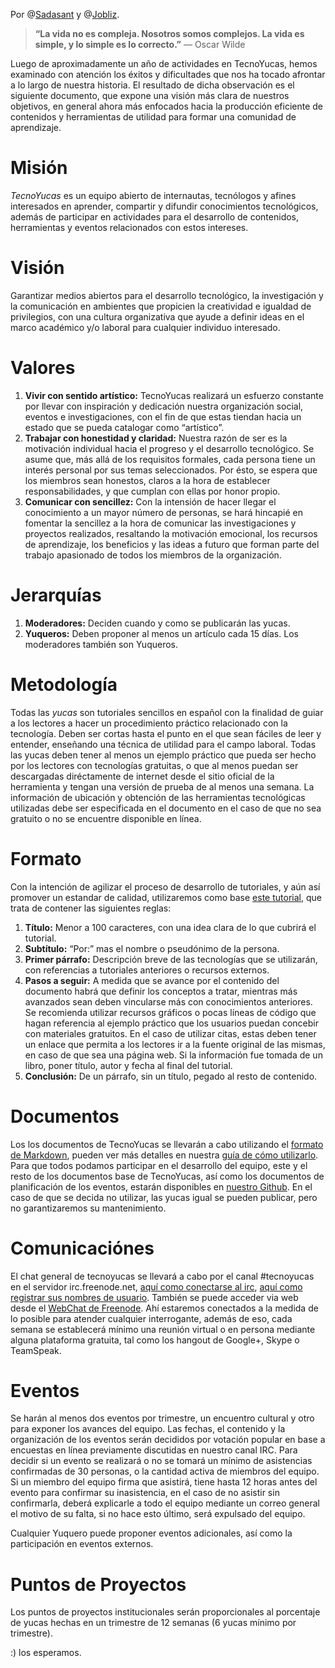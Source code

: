 [0a]:http://twitter.com/sadasant "Daniel Rodríguez"
[0b]:http://twitter.com/jobliz "José Reyna"
[1]:http://yucazos.tumblr.com/post/9464854469/sadasant-persiguiendo-al-puntero-con-canvas-html5 "Modelo de yuca"
[2]:http://daringfireball.net/projects/markdown/syntax "Formato de Markdown"
[3]:https://github.com/tecnoyucas "Github de TecnoYucas"
[4]:http://nestux.com/blog/freenode-la-red-irc-del-software-libre "¿Cómo conectarse a freenode?"
[5]:http://www.wikihow.com/Register-a-User-Name-on-Freenode "¿Cómo registro mi nombre de usuario en freenode?"
[6]:http://webchat.freenode.net/
[7]:http://yucazos.tumblr.com/post/9530128528/empezando-con-markdown "Yucazos: Empezando con Markdown"

Por @[Sadasant][0a] y @[Jobliz][0b].

> **“**La vida no es compleja. Nosotros somos complejos. La vida es simple, y lo simple es lo correcto.**”**  — Oscar Wilde

Luego de aproximadamente un año de actividades en TecnoYucas, hemos examinado con atención los éxitos y dificultades que nos ha tocado afrontar a lo largo de nuestra historia. El resultado de dicha observación es el siguiente documento, que expone una visión más clara de nuestros objetivos, en general ahora más enfocados hacia la producción eficiente de contenidos y herramientas de utilidad para formar una comunidad de aprendizaje.

# Misión #

*TecnoYucas* es un equipo abierto de internautas, tecnólogos y afines interesados en aprender, compartir y difundir conocimientos tecnológicos, además de participar en actividades para el desarrollo de contenidos, herramientas y eventos relacionados con estos intereses.

# Visión #

Garantizar medios abiertos para el desarrollo tecnológico, la investigación y la comunicación en ambientes que propicien la creatividad e igualdad de privilegios, con una cultura organizativa que ayude a definir ideas en el marco académico y/o laboral para cualquier individuo interesado.

# Valores #

1.  **Vivir con sentido artístico:** TecnoYucas realizará un esfuerzo constante por llevar con inspiración y dedicación nuestra organización social, eventos e investigaciones, con el fin de que estas tiendan hacia un estado que se pueda catalogar como “artístico”.
2. **Trabajar con honestidad y claridad:** Nuestra razón de ser es la motivación individual hacia el progreso y el desarrollo tecnológico. Se asume que, más allá de los requisitos formales, cada persona tiene un interés personal por sus temas seleccionados. Por ésto, se espera que los miembros sean honestos, claros a la hora de establecer responsabilidades, y que cumplan con ellas por honor propio.
3. **Comunicar con sencillez:** Con la intensión de hacer llegar el conocimiento a un mayor número de personas, se hará hincapié en fomentar la sencillez a la hora de comunicar las investigaciones y proyectos realizados, resaltando la motivación emocional, los recursos de aprendizaje, los beneficios y las ideas a futuro que forman parte del trabajo apasionado de todos los miembros de la organización.

# Jerarquías #
1. **Moderadores:** Deciden cuando y como se publicarán las yucas.
2. **Yuqueros:** Deben proponer al menos un artículo cada 15 días. Los moderadores también son Yuqueros.

# Metodología #
Todas las *yucas* son tutoriales sencillos en español con la finalidad de guiar a los lectores a hacer un procedimiento práctico relacionado con la tecnología. Deben ser cortas hasta el punto en el que sean fáciles de leer y entender, enseñando una técnica de utilidad para el campo laboral. Todas las yucas deben tener al menos un ejemplo práctico que pueda ser hecho por los lectores con tecnologías gratuitas, o que al menos puedan ser descargadas diréctamente de internet desde el sitio oficial de la herramienta y tengan una versión de prueba de al menos una semana. La información de ubicación y obtención de las herramientas tecnológicas utilizadas debe ser especificada en el documento en el caso de que no sea gratuito o no se encuentre disponible en línea.

# Formato #
Con la intención de agilizar el proceso de desarrollo de tutoriales, y aún así promover un estandar de calidad, utilizaremos como base [este tutorial][1], que trata de contener las siguientes reglas:

1. **Título:** Menor a 100 caracteres, con una idea clara de lo que cubrirá el tutorial.
2. **Subtítulo:** “Por:” mas el nombre o pseudónimo de la persona.
3. **Primer párrafo:** Descripción breve de las tecnologías que se utilizarán, con referencias a tutoriales anteriores o recursos externos.
4. **Pasos a seguir:** A medida que se avance por el contenido del documento habrá que definir los conceptos a tratar, mientras más avanzados sean deben vincularse más con conocimientos anteriores. Se recomienda  utilizar recursos gráficos o pocas líneas de código que hagan referencia al ejemplo práctico que los usuarios puedan concebir con materiales gratuitos. En el caso de utilizar citas, estas deben tener un enlace que permita a los lectores ir a la fuente original de las mismas, en caso de que sea una página web. Si la información fue tomada de un libro, poner título, autor y fecha al final del tutorial.
5. **Conclusión:** De un párrafo, sin un título, pegado al resto de contenido.

# Documentos #
Los los documentos de TecnoYucas se llevarán a cabo utilizando el [formato de Markdown][2], pueden ver más detalles en nuestra [guía de cómo utilizarlo][7]. Para que todos podamos participar en el desarrollo del equipo, este y el resto de los documentos base de TecnoYucas, así como los documentos de planificación de los eventos, estarán disponibles en [nuestro Github][3]. En el caso de que se decida no utilizar, las yucas igual se pueden publicar, pero no garantizaremos su mantenimiento.

# Comunicaciónes #
El chat general de tecnoyucas se llevará a cabo por el canal #tecnoyucas en el servidor irc.freenode.net, [aquí como conectarse al irc][4], [aquí como registrar sus nombres de usuario][5]. También se puede acceder via web desde el [WebChat de Freenode][6]. Ahí estaremos conectados a la medida de lo posible para atender cualquier interrogante, además de eso, cada semana se establecerá mínimo una reunión virtual o en persona mediante alguna plataforma gratuita, tal como los hangout de Google+, Skype o TeamSpeak.

# Eventos #
Se harán al menos dos eventos por trimestre, un encuentro cultural y otro para exponer los avances del equipo. Las fechas, el contenido y la organización de los eventos serán decididos por votación popular en base a encuestas en línea previamente discutidas en nuestro canal IRC. Para decidir si un evento se realizará o no se tomará un mínimo de asistencias confirmadas de 30 personas, o la cantidad activa de miembros del equipo. Si un miembro del equipo firma que asistirá, tiene hasta 12 horas antes del evento para confirmar su inasistencia, en el caso de no asistir sin confirmarla, deberá explicarle a todo el equipo mediante un correo general el motivo de su falta, si no hace esto último, será expulsado del equipo.

Cualquier Yuquero puede proponer eventos adicionales, así como la participación en eventos externos.

# Puntos de Proyectos #
Los puntos de proyectos institucionales serán proporcionales al porcentaje de yucas hechas en un trimestre de 12 semanas (6 yucas mínimo por trimestre).

:) los esperamos.
